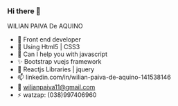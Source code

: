 ### Hi there 👋
WILIAN PAIVA De AQUINO

- 🔭 Front end developer
- 🌱 Using Html5 | CSS3
- 👯 Can I help you with javascript
- ✨ Bootstrap vuejs framework
- 💬 Reactjs Libraries | jquery
- 📫 linkedin.com/in/wilian-paiva-de-aquino-141538146
- 📩 wilianpaiva11@gmail.com
- ⚡ watzap: (038)997406960
